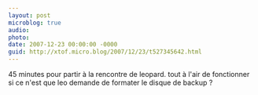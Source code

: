 ```yaml
---
layout: post
microblog: true
audio: 
photo: 
date: 2007-12-23 00:00:00 -0000
guid: http://xtof.micro.blog/2007/12/23/t527345642.html
---
```

45 minutes pour partir à la rencontre de leopard. tout à l'air de fonctionner si ce n'est que leo demande de formater le disque de backup ?
